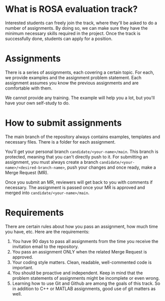 # What is ROSA evaluation track?
Interested students can freely join the track, where they'll be asked to do a number of assignments. By doing so, we can make sure they have the minimum necessary skills required in the project. Once the track is successfully done, students can apply for a position. 

# Assignments
There is a series of assignments, each covering a certain topic. For each, we provide examples and the assignment problem statement. Each assignment assumes you know the previous assignments and are comfortable with them.

We cannot provide any training. The example will help you a lot, but you'll have your own self-study to do.

# How to submit assignments
The main branch of the repository always contains examples, templates and necessary files. There is a folder for each assignment. 

You'll get your personal branch `candidate/<your-name>/main`. This branch is protected, meaning that you can't directly push to it. For submitting an assignment, you must always create a branch `candidate/<your-name>/<desired-branch-name>`, push your changes and once ready, make a Merge Request (MR).

Once you submit an MR, reviewers will get back to you with comments if necessary. The assignment is passed once your MR is approved and merged into `candidate/<your-name>/main`.

# Requirements
There are certain rules about how you pass an assignment, how much time you have, etc. Here are the requirements:

1. You have 90 days to pass all assignments from the time you receive the invitation email to the repository.
2. You pass an assignment ONLY when the related Merge Request is approved.
3. Your coding style matters. Clean, readable, well-commented code is important.
4. You should be proactive and independent. Keep in mind that the problem statements of assignments might be incomplete or even wrong. 
5. Learning how to use Git and Github are among the goals of this track. So in addition to C++ or MATLAB assignments, good use of git matters as well.
